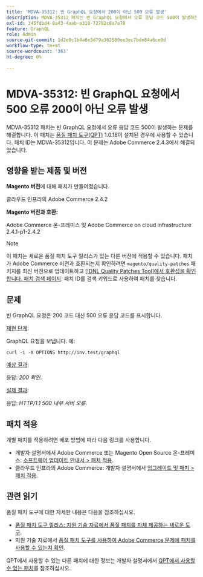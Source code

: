 ```yaml
---
title: 'MDVA-35312: 빈 GraphQL 요청에서 200이 아닌 500 오류 발생'
description: MDVA-35312 패치는 빈 GraphQL 요청에서 오류 응답 코드 500이 발생하는 문제를 해결합니다. 이 패치는 [Quality Patches Tool (QPT)](/help/announcements/adobe-commerce-announcements/magento-quality-patches-released-new-tool-to-self-serve-quality-patches.md) 1.0.18이 설치된 경우 사용할 수 있습니다. 패치 ID는 MDVA-35312입니다. 이 문제는 Adobe Commerce 2.4.3에서 해결되었습니다.
exl-id: 345fdbd4-8a43-4aab-a318-72792c8a7a78
feature: GraphQL
role: Admin
source-git-commit: 1d2e0c1b4a8e3d79a362500ee3ec7bde84a6ce0d
workflow-type: tm+mt
source-wordcount: '363'
ht-degree: 0%

---
```


# MDVA-35312: 빈 GraphQL 요청에서 500 오류 200이 아닌 오류 발생

MDVA-35312 패치는 빈 GraphQL 요청에서 오류 응답 코드 500이 발생하는 문제를 해결합니다. 이 패치는 [품질 패치 도구(QPT)](/help/announcements/adobe-commerce-announcements/magento-quality-patches-released-new-tool-to-self-serve-quality-patches.md) 1.0.18이 설치된 경우에 사용할 수 있습니다. 패치 ID는 MDVA-35312입니다. 이 문제는 Adobe Commerce 2.4.3에서 해결되었습니다.

## 영향을 받는 제품 및 버전

**Magento 버전**&#x200B;에 대해 패치가 만들어졌습니다.

클라우드 인프라의 Adobe Commerce 2.4.2

**Magento 버전과 호환:**

Adobe Commerce 온-프레미스 및 Adobe Commerce on cloud infrastructure 2.4.1-p1-2.4.2

>[!NOTE]
>
>이 패치는 새로운 품질 패치 도구 릴리스가 있는 다른 버전에 적용할 수 있습니다. 패치가 Adobe Commerce 버전과 호환되는지 확인하려면 `magento/quality-patches` 패키지를 최신 버전으로 업데이트하고 [[!DNL Quality Patches Tool]에서 호환성을 확인합니다. 패치 검색 페이지](https://devdocs.magento.com/quality-patches/tool.html#patch-grid). 패치 ID를 검색 키워드로 사용하여 패치를 찾습니다.

## 문제

빈 GraphQL 요청은 200 코드 대신 500 오류 응답 코드를 표시합니다.

<u>재현 단계</u>:

GraphQL 요청을 보냅니다. 예:

```curl
curl -i -X OPTIONS http://inv.test/graphql
```

<u>예상 결과</u>:

응답: *200 확인*.

<u>실제 결과</u>:

응답: *HTTP/1.1 500 내부 서버 오류*.

## 패치 적용

개별 패치를 적용하려면 배포 방법에 따라 다음 링크를 사용합니다.

* 개발자 설명서에서 Adobe Commerce 또는 Magento Open Source 온-프레미스: [소프트웨어 업데이트 안내서 > 패치 적용](https://devdocs.magento.com/guides/v2.4/comp-mgr/patching/mqp.html).
* 클라우드 인프라의 Adobe Commerce: 개발자 설명서에서 [업그레이드 및 패치 > 패치 적용](https://devdocs.magento.com/cloud/project/project-patch.html).

## 관련 읽기

품질 패치 도구에 대한 자세한 내용은 다음을 참조하십시오.

* [품질 패치 도구 릴리스: 지원 기술 자료에서 품질 패치를 자체 제공하는 새로운 도구](/help/announcements/adobe-commerce-announcements/magento-quality-patches-released-new-tool-to-self-serve-quality-patches.md).
* 지원 기술 자료에서 [품질 패치 도구를 사용하여 Adobe Commerce 문제에 패치를 사용할 수 있는지 확인](/help/support-tools/patches-available-in-qpt-tool/check-patch-for-magento-issue-with-magento-quality-patches.md).

QPT에서 사용할 수 있는 다른 패치에 대한 정보는 개발자 설명서에서 [QPT에서 사용할 수 있는 패치](https://devdocs.magento.com/quality-patches/tool.html#patch-grid)를 참조하십시오.
